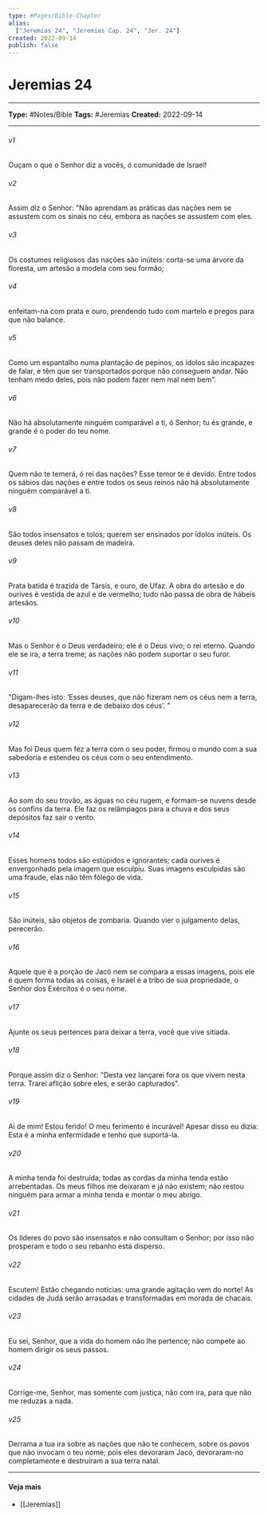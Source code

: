 ```yaml
---
type: #Pages/Bible-Chapter
alias:
  ["Jeremias 24", "Jeremias Cap. 24", "Jer. 24"]
created: 2022-09-14
publish: false
---
```


# Jeremias 24

---

**Type:** #Notes/Bible
**Tags:** #Jeremias
**Created:** 2022-09-14

---

###### v1
Ouçam o que o Senhor diz a vocês, ó comunidade de Israel!
###### v2
Assim diz o Senhor: "Não aprendam as práticas das nações nem se assustem com os sinais no céu, embora as nações se assustem com eles.
###### v3
Os costumes religiosos das nações são inúteis: corta-se uma árvore da floresta, um artesão a modela com seu formão;
###### v4
enfeitam-na com prata e ouro, prendendo tudo com martelo e pregos para que não balance.
###### v5
Como um espantalho numa plantação de pepinos, os ídolos são incapazes de falar, e têm que ser transportados porque não conseguem andar. Não tenham medo deles, pois não podem fazer nem mal nem bem".
###### v6
Não há absolutamente ninguém comparável a ti, ó Senhor; tu és grande, e grande é o poder do teu nome.
###### v7
Quem não te temerá, ó rei das nações? Esse temor te é devido. Entre todos os sábios das nações e entre todos os seus reinos não há absolutamente ninguém comparável a ti.
###### v8
São todos insensatos e tolos; querem ser ensinados por ídolos inúteis. Os deuses deles não passam de madeira.
###### v9
Prata batida é trazida de Társis, e ouro, de Ufaz. A obra do artesão e do ourives é vestida de azul e de vermelho; tudo não passa de obra de hábeis artesãos.
###### v10
Mas o Senhor é o Deus verdadeiro; ele é o Deus vivo; o rei eterno. Quando ele se ira, a terra treme; as nações não podem suportar o seu furor.
###### v11
"Digam-lhes isto: ‘Esses deuses, que não fizeram nem os céus nem a terra, desaparecerão da terra e de debaixo dos céus’. "
###### v12
Mas foi Deus quem fez a terra com o seu poder, firmou o mundo com a sua sabedoria e estendeu os céus com o seu entendimento.
###### v13
Ao som do seu trovão, as águas no céu rugem, e formam-se nuvens desde os confins da terra. Ele faz os relâmpagos para a chuva e dos seus depósitos faz sair o vento.
###### v14
Esses homens todos são estúpidos e ignorantes; cada ourives é envergonhado pela imagem que esculpiu. Suas imagens esculpidas são uma fraude, elas não têm fôlego de vida.
###### v15
São inúteis, são objetos de zombaria. Quando vier o julgamento delas, perecerão.
###### v16
Aquele que é a porção de Jacó nem se compara a essas imagens, pois ele é quem forma todas as coisas, e Israel é a tribo de sua propriedade, o Senhor dos Exércitos é o seu nome.
###### v17
Ajunte os seus pertences para deixar a terra, você que vive sitiada.
###### v18
Porque assim diz o Senhor: "Desta vez lançarei fora os que vivem nesta terra. Trarei aflição sobre eles, e serão capturados".
###### v19
Ai de mim! Estou ferido! O meu ferimento é incurável! Apesar disso eu dizia: Esta é a minha enfermidade e tenho que suportá-la.
###### v20
A minha tenda foi destruída; todas as cordas da minha tenda estão arrebentadas. Os meus filhos me deixaram e já não existem; não restou ninguém para armar a minha tenda e montar o meu abrigo.
###### v21
Os líderes do povo são insensatos e não consultam o Senhor; por isso não prosperam e todo o seu rebanho está disperso.
###### v22
Escutem! Estão chegando notícias: uma grande agitação vem do norte! As cidades de Judá serão arrasadas e transformadas em morada de chacais.
###### v23
Eu sei, Senhor, que a vida do homem não lhe pertence; não compete ao homem dirigir os seus passos.
###### v24
Corrige-me, Senhor, mas somente com justiça, não com ira, para que não me reduzas a nada.
###### v25
Derrama a tua ira sobre as nações que não te conhecem, sobre os povos que não invocam o teu nome; pois eles devoraram Jacó, devoraram-no completamente e destruíram a sua terra natal.


---

#### Veja mais

- [[Jeremias]]
